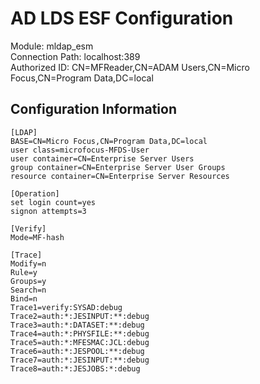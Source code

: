 # AD LDS ESF Configuration

Module: mldap_esm  
Connection Path: localhost:389  
Authorized ID: CN=MFReader,CN=ADAM Users,CN=Micro Focus,CN=Program Data,DC=local  

## Configuration Information
```
[LDAP]
BASE=CN=Micro Focus,CN=Program Data,DC=local
user class=microfocus-MFDS-User
user container=CN=Enterprise Server Users
group container=CN=Enterprise Server User Groups
resource container=CN=Enterprise Server Resources

[Operation]
set login count=yes
signon attempts=3

[Verify]
Mode=MF-hash

[Trace]
Modify=n
Rule=y
Groups=y
Search=n
Bind=n
Trace1=verify:SYSAD:debug
Trace2=auth:*:JESINPUT:**:debug
Trace3=auth:*:DATASET:**:debug
Trace4=auth:*:PHYSFILE:**:debug
Trace5=auth:*:MFESMAC:JCL:debug
Trace6=auth:*:JESPOOL:**:debug
Trace7=auth:*:JESINPUT:**:debug
Trace8=auth:*:JESJOBS:*:debug
```